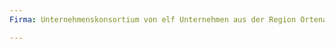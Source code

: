 ```yaml
---
Firma: Unternehmenskonsortium von elf Unternehmen aus der Region Ortenau und dem Verein der Freunde und Förderer der HS Offenburg e.V.

---
```


